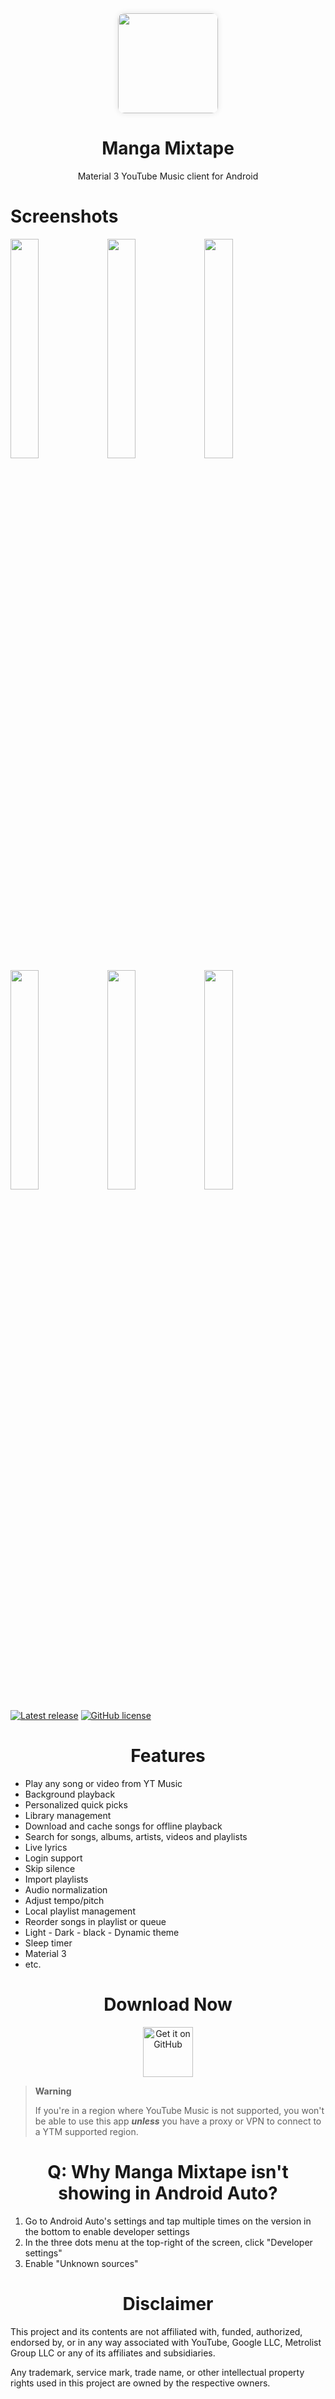 <div align="center">
  <img src="https://pin.it/5i6OyXsiW/160x160" width="160" height="160" style="display: block; margin: 0 auto; border-radius: 10px; box-shadow: 0 0 10px rgba(0, 0, 0, 0.1);">
  <h1>Manga Mixtape</h1>
  <p>Material 3 YouTube Music client for Android</p>
</div>

<h1>Screenshots</h1>

  <img src="https://github.com/mostafaalagamy/Metrolist/blob/dev/fastlane/metadata/android/images/screenshots/screenshot_1.jpeg" width="30%" />
  <img src="https://github.com/mostafaalagamy/Metrolist/blob/dev/fastlane/metadata/android/images/screenshots/screenshot_2.jpeg" width="30%" />
  <img src="https://github.com/mostafaalagamy/Metrolist/blob/dev/fastlane/metadata/android/images/screenshots/screenshot_3.jpeg" width="30%" />

  <img src="https://github.com/mostafaalagamy/Metrolist/blob/dev/fastlane/metadata/android/images/screenshots/screenshot_4.jpeg" width="30%" />
  <img src="https://github.com/mostafaalagamy/Metrolist/blob/dev/fastlane/metadata/android/images/screenshots/screenshot_5.jpeg" width="30%" />
  <img src="https://github.com/mostafaalagamy/Metrolist/blob/dev/fastlane/metadata/android/images/screenshots/screenshot_6.jpeg" width="30%" />
</p>

[![Latest release](https://img.shields.io/github/v/release/mostafaalagamy/Metrolist?style=for-the-badge)](https://github.com/mostafaalagamy/Metrolist/releases)
[![GitHub license](https://img.shields.io/github/license/mostafaalagamy/metrolist?style=for-the-badge)](https://github.com/mostafaalagamy/Metrolist/blob/dev/LICENSE)
</div>

<div align="center">
<h1>Features</h1>
 </div>
 
- Play any song or video from YT Music
- Background playback 
- Personalized quick picks 
- Library management 
- Download and cache songs for offline playback
- Search for songs, albums, artists, videos and playlists
- Live lyrics 
- Login support 
- Skip silence 
- Import playlists 
- Audio normalization 
- Adjust tempo/pitch 
- Local playlist management
- Reorder songs in playlist or queue 
- Light - Dark - black - Dynamic theme
- Sleep timer
- Material 3 
- etc.

<div align="center">
<h1>Download Now</h1>

[<img src="https://raw.githubusercontent.com/WSTxda/QP-Gallery-Releases/master/Images/GitHub.svg"
alt='Get it on GitHub'
height="80">](https://github.com/mostafaalagamy/Metrolist/releases/latest/download/Metrolist.apk)

</div>

> **Warning**
>
>If you're in a region where YouTube Music is not supported, you won't be able to use this app
***unless*** you have a proxy or VPN to connect to a YTM supported region.

<div align="center">
<h1> Q: Why Manga Mixtape isn't showing in Android Auto? </h1>
</div>

1. Go to Android Auto's settings and tap multiple times on the version in the bottom to enable
   developer settings
2. In the three dots menu at the top-right of the screen, click "Developer settings"
3. Enable "Unknown sources"

<div align="center">
<h1>Disclaimer</h1>
</div>

This project and its contents are not affiliated with, funded, authorized, endorsed by, or in any way associated with YouTube, Google LLC, Metrolist Group LLC or any of its affiliates and subsidiaries.

Any trademark, service mark, trade name, or other intellectual property rights used in this project are owned by the respective owners.
